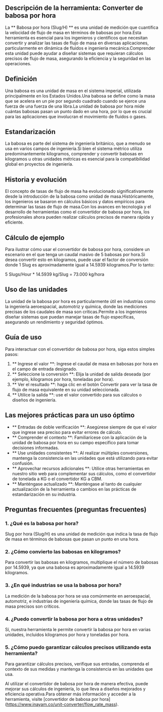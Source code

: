 ## Descripción de la herramienta: Converter de babosa por hora

La ** Babosa por hora (Slug/H) ** es una unidad de medición que cuantifica la velocidad de flujo de masa en términos de babosas por hora.Esta herramienta es esencial para los ingenieros y científicos que necesitan convertir y analizar las tasas de flujo de masa en diversas aplicaciones, particularmente en dinámica de fluidos e ingeniería mecánica.Comprender esta unidad puede ayudar a diseñar sistemas que requieran cálculos precisos de flujo de masa, asegurando la eficiencia y la seguridad en las operaciones.

## Definición

Una babosa es una unidad de masa en el sistema imperial, utilizada principalmente en los Estados Unidos.Una babosa se define como la masa que se acelera en un pie por segundo cuadrado cuando se ejerce una fuerza de una fuerza de una libra.La unidad de babosa por hora mide cuántas babosas pasan un punto dado en una hora, por lo que es crucial para las aplicaciones que involucran el movimiento de fluidos o gases.

## Estandarización

La babosa es parte del sistema de ingeniería británico, que a menudo se usa en varios campos de ingeniería.Si bien el sistema métrico utiliza predominantemente kilogramos, comprender y convertir babosas en kilogramos u otras unidades métricas es esencial para la compatibilidad global en proyectos de ingeniería.

## Historia y evolución

El concepto de tasas de flujo de masa ha evolucionado significativamente desde la introducción de la babosa como unidad de masa.Históricamente, los ingenieros se basaron en cálculos básicos y datos empíricos para determinar las tasas de flujo de masa.Con los avances en tecnología y el desarrollo de herramientas como el convertidor de babosa por hora, los profesionales ahora pueden realizar cálculos precisos de manera rápida y eficiente.

## Cálculo de ejemplo

Para ilustrar cómo usar el convertidor de babosa por hora, considere un escenario en el que tenga un caudal masivo de 5 babosas por hora.Si desea convertir esto en kilogramos, puede usar el factor de conversión donde 1 Slug es aproximadamente igual a 14.5939 kilogramos.Por lo tanto:

5 Slugs/Hour * 14.5939 kg/Slug = 73.000 kg/hora

## Uso de las unidades

La unidad de la babosa por hora es particularmente útil en industrias como la ingeniería aeroespacial, automotriz y química, donde las mediciones precisas de los caudales de masa son críticas.Permite a los ingenieros diseñar sistemas que puedan manejar tasas de flujo específicas, asegurando un rendimiento y seguridad óptimos.

## Guía de uso

Para interactuar con el convertidor de babosa por hora, siga estos simples pasos:

1. ** Ingrese el valor **: Ingrese el caudal de masa en babosas por hora en el campo de entrada designado.
2. ** Seleccione la conversión **: Elija la unidad de salida deseada (por ejemplo, kilogramos por hora, toneladas por hora).
3. ** Ver el resultado **: haga clic en el botón Convertir para ver la tasa de flujo de masa equivalente en su unidad seleccionada.
4. ** Utilice la salida **: use el valor convertido para sus cálculos o diseños de ingeniería.

## Las mejores prácticas para un uso óptimo

- ** Entradas de doble verificación **: Asegúrese siempre de que el valor que ingrese sea preciso para evitar errores de cálculo.
- ** Comprender el contexto **: Familiarícese con la aplicación de la unidad de babosa por hora en su campo específico para tomar decisiones informadas.
- ** Use unidades consistentes **: Al realizar múltiples conversiones, mantenga la consistencia en las unidades que está utilizando para evitar confusión.
- ** Aprovechar recursos adicionales **: Utilice otras herramientas en nuestro sitio web para complementar sus cálculos, como el convertidor de tonelada a KG o el convertidor KG a CBM.
- ** Manténgase actualizado **: Manténgase al tanto de cualquier actualización de la herramienta o cambios en las prácticas de estandarización en su industria.

## Preguntas frecuentes (preguntas frecuentes)

### 1. ¿Qué es la babosa por hora?
Slug por hora (Slug/H) es una unidad de medición que indica la tasa de flujo de masa en términos de babosas que pasan un punto en una hora.

### 2. ¿Cómo convierto las babosas en kilogramos?
Para convertir las babosas en kilogramos, multiplique el número de babosas por 14.5939, ya que una babosa es aproximadamente igual a 14.5939 kilogramos.

### 3. ¿En qué industrias se usa la babosa por hora?
La medición de la babosa por hora se usa comúnmente en aeroespacial, automotriz, e industrias de ingeniería química, donde las tasas de flujo de masa precisos son críticos.

### 4. ¿Puedo convertir la babosa por hora a otras unidades?
Sí, nuestra herramienta le permite convertir la babosa por hora en varias unidades, incluidos kilogramos por hora y toneladas por hora.

### 5. ¿Cómo puedo garantizar cálculos precisos utilizando esta herramienta?
Para garantizar cálculos precisos, verifique sus entradas, comprenda el contexto de sus medidas y mantenga la consistencia en las unidades que usa.

Al utilizar el convertidor de babosa por hora de manera efectiva, puede mejorar sus cálculos de ingeniería, lo que lleva a diseños mejorados y eficiencia operativa.Para obtener más información y acceder a la herramienta, visite [convertidor de babosa por hora] (https://www.inayam.co/unit-converter/flow_rate_mass).